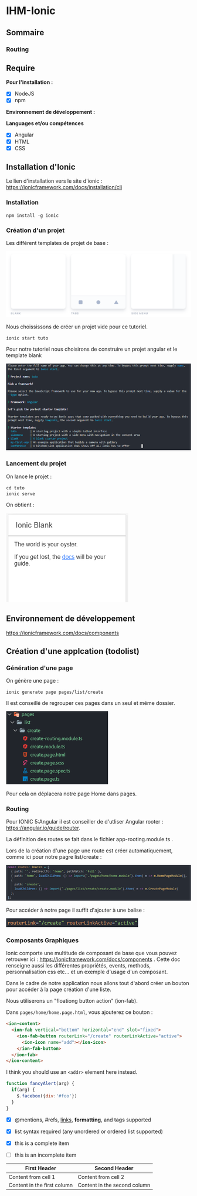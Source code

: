 # IHM-Ionic

## Sommaire
### Routing
## Require

__Pour l'installation :__
  - [x] NodeJS
  - [x] npm
  
__Environnement de développement :__

__Languages et/ou compétences__
  - [x] Angular
  - [x] HTML
  - [x] CSS
  
## Installation d'Ionic

Le lien d'installation vers le site d'ionic : https://ionicframework.com/docs/installation/cli

### Installation
```
npm install -g ionic
```
### Création d'un projet

Les différent templates de projet de base :

![IONIC Project](ionic_project.PNG)

Nous choississons de créer un projet vide pour ce tutoriel.
```
ionic start tuto
```
Pour notre tutoriel nous choisirons de construire un projet angular et le template blank

![Choice Project](choice_project.PNG)

### Lancement du projet

On lance le projet :

```
cd tuto
ionic serve
```

On obtient :

![Blank Project](blank_project.PNG)

## Environnement de développement
https://ionicframework.com/docs/components

## Création d'une applcation (todolist)

### Génération d'une page

On génère une page :

```
ionic generate page pages/list/create
```

Il est conseillé de regrouper ces pages dans un seul et même dossier.

![Create Page](create_pages.PNG)

Pour cela on déplacera notre page Home dans pages.

### Routing

Pour IONIC 5:Angular il est conseiller de d'utliser Angular rooter : https://angular.io/guide/router.

La définition des routes se fait dans le fichier app-rooting.module.ts .

Lors de la création d'une page une route est créer automatiquement, comme ici pour notre pagre list/create :

![Create Page](routes.PNG)

Pour accéder à notre page il suffit d'ajouter à une balise :

![Create Page](route_balise.PNG)

### Composants Graphiques

Ionic comporte une multitude de composant de base que vous pouvez retrouver ici : https://ionicframework.com/docs/components . Cette doc renseigne aussi les différentes propriétés, events, methods, personnalisation css etc... et un exemple d'usage d'un composant.

Dans le cadre de notre application nous allons tout d'abord créer un bouton pour accéder à la page création d'une liste.

Nous utiliserons un "floationg button action" (ion-fab).

Dans `pages/home/home.page.html`, vous ajouterez ce bouton :

```html
<ion-content>
  <ion-fab vertical="bottom" horizontal="end" slot="fixed">
    <ion-fab-button routerLink="/create" routerLinkActive="active">
      <ion-icon name="add"></ion-icon>
    </ion-fab-button>
  </ion-fab>
</ion-content>
```

I think you should use an
`<addr>` element here instead.

```javascript
function fancyAlert(arg) {
  if(arg) {
    $.facebox({div:'#foo'})
  }
}
```


- [x] @mentions, #refs, [links](), **formatting**, and <del>tags</del> supported
- [x] list syntax required (any unordered or ordered list supported)
- [x] this is a complete item
- [ ] this is an incomplete item


First Header | Second Header
------------ | -------------
Content from cell 1 | Content from cell 2
Content in the first column | Content in the second column

